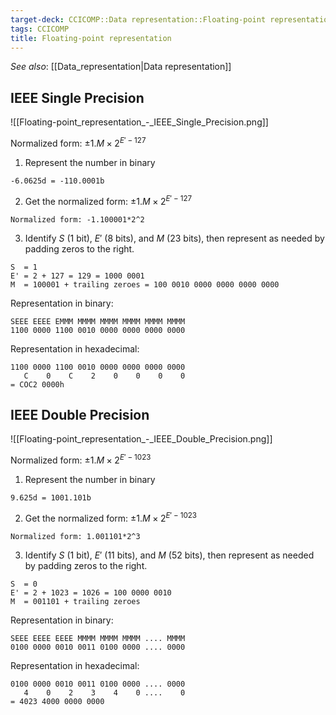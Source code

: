 ```yaml
---
target-deck: CCICOMP::Data representation::Floating-point representation
tags: CCICOMP
title: Floating-point representation
---
```


*See also*: [[Data_representation|Data representation]]

## IEEE Single Precision

![[Floating-point_representation_-_IEEE_Single_Precision.png]]

Normalized form: $\pm1.M\times2^{E'-127}$

1. Represent the number in binary

```
-6.0625d = -110.0001b
```

2. Get the normalized form: $\pm1.M\times2^{E'-127}$

```
Normalized form: -1.100001*2^2
```

3. Identify $S$ (1 bit), $E'$ (8 bits), and $M$ (23 bits), then represent as needed by padding zeros to the right.

```
S  = 1
E' = 2 + 127 = 129 = 1000 0001
M  = 100001 + trailing zeroes = 100 0010 0000 0000 0000 0000
```

Representation in binary:

```
SEEE EEEE EMMM MMMM MMMM MMMM MMMM MMMM
1100 0000 1100 0010 0000 0000 0000 0000
```

Representation in hexadecimal:

```
1100 0000 1100 0010 0000 0000 0000 0000
   C    0    C    2    0    0    0    0
= COC2 0000h
```

<!--ID: 1696942838690-->

## IEEE Double Precision

![[Floating-point_representation_-_IEEE_Double_Precision.png]]

Normalized form: $\pm1.M\times2^{E'-1023}$

1. Represent the number in binary

```
9.625d = 1001.101b
```

2. Get the normalized form: $\pm1.M\times2^{E'-1023}$

```
Normalized form: 1.001101*2^3
```

3. Identify $S$ (1 bit), $E'$ (11 bits), and $M$ (52 bits), then represent as needed by padding zeros to the right.

```
S  = 0
E' = 2 + 1023 = 1026 = 100 0000 0010
M  = 001101 + trailing zeroes
```

Representation in binary:

```
SEEE EEEE EEEE MMMM MMMM MMMM .... MMMM
0100 0000 0010 0011 0100 0000 .... 0000
```

Representation in hexadecimal:

```
0100 0000 0010 0011 0100 0000 .... 0000
   4    0    2    3    4    0 ....    0
= 4023 4000 0000 0000
```

<!--ID: 1696942838697-->
